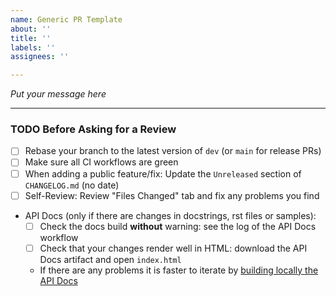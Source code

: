 ```yaml
---
name: Generic PR Template
about: ''
title: ''
labels: ''
assignees: ''

---
```


_Put your message here_

---

### TODO Before Asking for a Review
- [ ] Rebase your branch to the latest version of `dev` (or `main` for release PRs)
- [ ] Make sure all CI workflows are green
- [ ] When adding a public feature/fix: Update the `Unreleased` section of `CHANGELOG.md` (no date)
- [ ] Self-Review: Review "Files Changed" tab and fix any problems you find
- API Docs (only if there are changes in docstrings, rst files or samples):
  - [ ] Check the docs build **without** warning: see the log of the API Docs workflow
  - [ ] Check that your changes render well in HTML: download the API Docs artifact and open `index.html`
  - If there are any problems it is faster to iterate by [building locally the API Docs](../blob/dev/doc/README.md#build-the-documentation)

